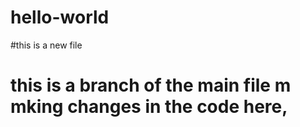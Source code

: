 # hello-world

#this is a new file
# this is a branch of the main file m mking changes in the code here,

